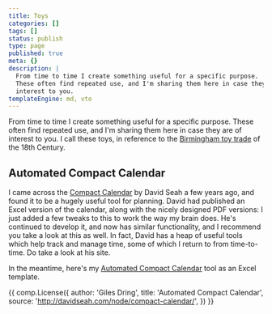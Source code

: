 ```yaml
---
title: Toys
categories: []
tags: []
status: publish
type: page
published: true
meta: {}
description: |
  From time to time I create something useful for a specific purpose.
  These often find repeated use, and I'm sharing them here in case they are of
  interest to you.
templateEngine: md, vto
---
```

From time to time I create something useful for a specific purpose.
These often find repeated use, and I'm sharing them here in case they are of
interest to you. I call these toys, in reference to the
[Birmingham toy trade][TOYS]
of the 18th Century.

[TOYS]: http://en.wikipedia.org/wiki/Birmingham_toy_industry

## Automated Compact Calendar

I came across the [Compact Calendar][CC] by David Seah a few years ago, and
found it to be a hugely useful tool for planning. David had published an
Excel version of the calendar, along with the nicely designed PDF versions:
I just added a few tweaks to this to work the way my
brain does. He's continued to develop it, and now has similar functionality,
and I recommend you take a look at this as well. In fact, David has a heap of
useful tools which help track and manage time, some of which I return to from
time-to-time. Do take a look at his site.

In the meantime, here's my [Automated Compact Calendar][ACC] tool as an Excel
template.

{{ comp.License({
  author: 'Giles Dring',
  title: 'Automated Compact Calendar',
  source: 'http://davidseah.com/node/compact-calendar/',
}) }}



[CC]:  http://davidseah.com/node/compact-calendar/ "Link to the David Seah Compact Calendar"
[ACC]: https://dl.dropboxusercontent.com/u/368534/AutomatedCompactCalendar.XLT
